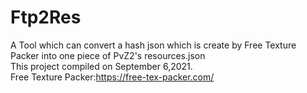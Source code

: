 # Ftp2Res
A Tool which can convert a hash json which is create by Free Texture Packer into one piece of PvZ2's resources.json  
This project compiled on September 6,2021.  
Free Texture Packer:https://free-tex-packer.com/  
